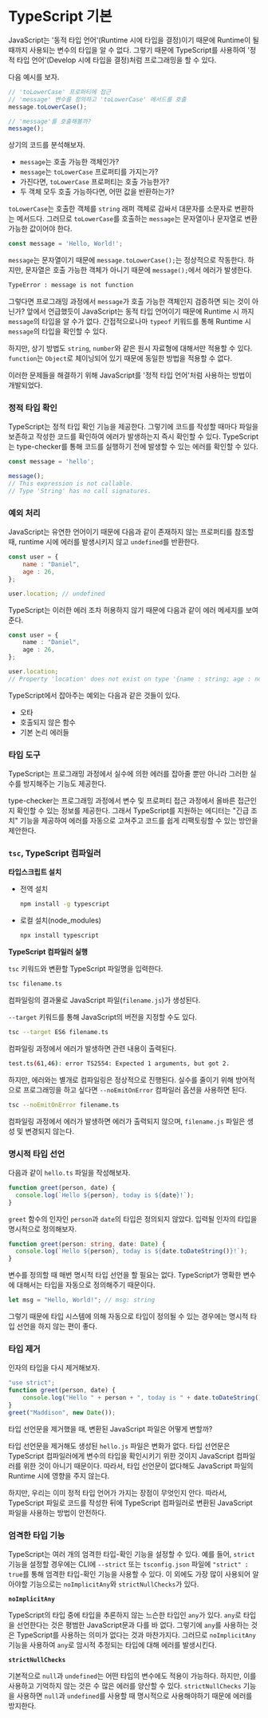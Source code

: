 # TypeScript 기본

JavaScript는 '동적 타입 언어'(Runtime 시에 타입을 결정)이기 때문에 Runtime이 될 때까지 사용되는 변수의 타입을 알 수 없다. 그렇기 때문에 TypeScript를 사용하여 '정적 타입 언어'(Develop 시에 타입을 결정)처럼 프로그래밍을 할 수 있다.

다음 예시를 보자.

```javascript
// 'toLowerCase' 프로퍼티에 접근
// 'message' 변수를 정의하고 'toLowerCase' 메서드를 호출
message.toLowerCase();

// 'message'를 호출해볼까?
message();
```

상기의 코드를 분석해보자.

- `message`는 호출 가능한 객체인가?
- `message`는 `toLowerCase` 프로퍼티를 가지는가?
- 가진다면, `toLowerCase` 프로퍼티는 호출 가능한가?
- 두 객체 모두 호출 가능하다면, 어떤 값을 반환하는가?

`toLowerCase`는 호출한 객체를 `string` 래퍼 객체로 감싸서 대문자를 소문자로 변환하는 메서드다. 그러므로 `toLowerCase`를 호출하는 `message`는 문자열이나 문자열로 변환 가능한 값이어야 한다.

```javascript
const message = 'Hello, World!';
```

`message`는 문자열이기 때문에 `message.toLowerCase();`는 정상적으로 작동한다. 하지만, 문자열은 호출 가능한 객체가 아니기 때문에 `message();`에서 에러가 발생한다.

```bash
TypeError : message is not function
```

그렇다면 프로그래밍 과정에서 `message`가 호출 가능한 객체인지 검증하면 되는 것이 아닌가? 앞에서 언급했듯이 JavaScript는 동적 타입 언어이기 때문에 Runtime 시 까지 `message`의 타입을 알 수가 없다. 간접적으로나마 `typeof` 키워드를 통해 Runtime 시 `message`의 타입을 확인할 수 있다.

하지만, 상기 방법도 `string`, `number`와 같은 원시 자료형에 대해서만 적용할 수 있다. `function`는 `Object`로 체이닝되어 있기 때문에 동일한 방법을 적용할 수 없다.

이러한 문제들을 해결하기 위해 JavaScript를 '정적 타입 언어'처럼 사용하는 방법이 개발되었다.



### 정적 타입 확인

TypeScript는 정적 타입 확인 기능을 제공한다. 그렇기에 코드를 작성할 때마다 파일을 보존하고 작성한 코드를 확인하여 에러가 발생하는지 즉시 확인할 수 있다. TypeScript는 type-checker를 통해 코드를 실행하기 전에 발생할 수 있는 에러를 확인할 수 있다.

```typescript
const message = 'hello';

message();
// This expression is not callable.
// Type 'String' has no call signatures.
```



### 예외 처리

JavaScript는 유연한 언어이기 때문에 다음과 같이 존재하지 않는 프로퍼티를 참조할 때, runtime 시에 에러를 발생시키지 않고 `undefined`를 반환한다.

```javascript
const user = {
    name : "Daniel",
    age : 26,
};

user.location; // undefined
```

TypeScript는 이러한 에러 조차 허용하지 않기 때문에 다음과 같이 에러 메세지를 보여준다.

```typescript
const user = {
    name : "Daniel",
    age : 26,
};

user.location;
// Property 'location' does not exist on type '{name : string; age : number;}'.
```

TypeScript에서 잡아주는 예외는 다음과 같은 것들이 있다.

- 오타
- 호출되지 않은 함수
- 기본 논리 에러들



### 타입 도구

TypeScript는 프로그래밍 과정에서 실수에 의한 에러를 잡아줄 뿐만 아니라 그러한 실수를 방지해주는 기능도 제공한다.

type-checker는 프로그래밍 과정에서 변수 및 프로퍼티 접근 과정에서 올바른 접근인지 확인할 수 있는 정보를 제공한다. 그래서 TypeScript를 지원하는 에디터는 "긴급 조치" 기능을 제공하여 에러를 자동으로 고쳐주고 코드를 쉽게 리팩토링할 수 있는 방안을 제안한다.



### `tsc`, TypeScript 컴파일러

**타입스크립트 설치**

- 전역 설치

  ```bash
  npm install -g typescript
  ```

- 로컬 설치(node_modules)

  ```bash
  npx install typescript
  ```



**TypeScript 컴파일러 실행**

`tsc` 키워드와 변환할 TypeScript 파일명을 입력한다.

```bash
tsc filename.ts
```

컴파일링의 결과물로 JavaScript 파일(`filename.js`)가 생성된다.

`--target` 키워드를 통해 JavaScript의 버전을 지정할 수도 있다.

```bash
tsc --target ES6 filename.ts
```

컴파일링 과정에서 에러가 발생하면 관련 내용이 출력된다.

```bash
test.ts(61,46): error TS2554: Expected 1 arguments, but got 2.
```

하지만, 에러와는 별개로 컴파일링은 정상적으로 진행된다. 실수를 줄이기 위해 방어적으로 프로그래밍을 하고 싶다면 `--noEmitOnError` 컴파일러 옵션을 사용하면 된다.

```bash
tsc --noEmitOnError filename.ts
```

컴파일링 과정에서 에러가 발생하면 에러가 출력되지 않으며, `filename.js` 파일은 생성 및 변경되지 않는다.



### 명시적 타입 선언

다음과 같이 `hello.ts` 파일을 작성해보자.

```typescript
function greet(person, date) {
  console.log(`Hello ${person}, today is ${date}!`);
}
```

`greet` 함수의 인자인 `person`과 `date`의 타입은 정의되지 않았다. 입력될 인자의 타입을 명시적으로 정의해보자.

```typescript
function greet(person: string, date: Date) {
  console.log(`Hello ${person}, today is ${date.toDateString()}!`);
}
```

변수를 정의할 때 매번 명시적 타입 선언을 할 필요는 없다. TypeScript가 명확한 변수에 대해서는 타입을 자동으로 정의해주기 때문이다.

```typescript
let msg = "Hello, World!"; // msg: string
```

그렇기 때문에 타입 시스템에 의해 자동으로 타입이 정의될 수 있는 경우에는 명시적 타입 선언을 하지 않는 편이 좋다.



### 타입 제거

인자의 타입을 다시 제거해보자.

```typescript
"use strict";
function greet(person, date) {
    console.log("Hello " + person + ", today is " + date.toDateString() + "!");
}
greet("Maddison", new Date());
```

타입 선언문을 제거했을 때, 변환된 JavaScript 파일은 어떻게 변할까?

타입 선언문을 제거해도 생성된 `hello.js` 파일은 변화가 없다. 타입 선언문은 TypeScript 컴파일러에게 변수의 타입을 확인시키기 위한 것이지 JavaScript 컴파일러를 위한 것이 아니기 때문이다. 따라서, 타입 선언문이 없다해도 JavaScript 파일의 Runtime 시에 영향을 주지 않는다.

하지만, 우리는 이미 정적 타입 언어가 가지는 장점이 무엇인지 안다. 따라서, TypeScript 파일로 코드를 작성한 뒤에 TypeScript 컴파일러로 변환된 JavaScript 파일을 사용하는 방법이 안전하다.



### 엄격한 타입 기능

TypeScript는 여러 개의 엄격한 타입-확인 기능을 설정할 수 있다. 예를 들어, `strict` 기능을 설정할 경우에는 CLI에 `--strict` 또는 `tsconfig.json` 파일에 `"strict" : true`를 통해 엄격한 타입-확인 기능을 사용할 수 있다. 이 외에도 가장 많이 사용되어 알아야할 기능으로는 `noImplicitAny`와 `strictNullChecks`가 있다.

**`noImplicitAny`**

TypeScript의 타입 중에 타입을 추론하지 않는 느슨한 타입인 `any`가 있다. `any`로 타입을 선언한다는 것은 평범한 JavaScript문과 다를 바 없다. 그렇기에 `any`를 사용하는 것은 TypeScript를 사용하는 의미가 없다는 것과 마찬가지다. 그러므로 `noImplicitAny` 기능을 사용하여 `any`로 암시적 추정되는 타입에 대해 에러를 발생시킨다.

**`strictNullChecks`**

기본적으로 `null`과 `undefined`는 어떤 타입의 변수에도 적용이 가능하다. 하지만, 이를 사용하고 기억하지 않는 것은 수 많은 에러를 양산할 수 있다. `strictNullChecks` 기능을 사용하면 `null`과 `undefined`를 사용할 때 명시적으로 사용해야하기 때문에 에러를 방지한다.
